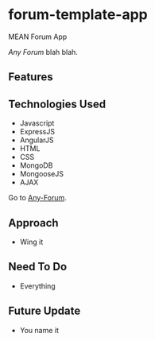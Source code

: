 # forum-template-app
MEAN Forum App

*Any Forum* blah blah.

**Features**
-

## Technologies Used
- Javascript
- ExpressJS
- AngularJS
- HTML
- CSS
- MongoDB
- MongooseJS
- AJAX

Go to [Any-Forum](https://any-forum.herokuapp.com).

## Approach
- Wing it

## Need To Do
- Everything

## Future Update
- You name it

